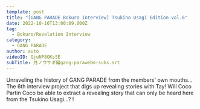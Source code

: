 ```yaml
---
template: post
title: "[GANG PARADE Bokuro Interview] Tsukino Usagi Edition vol.6"
date: 2022-10-16T13:00:09.000Z
tag:
  - Bokuro/Revelation Interview
category:
  - GANG PARADE
author: auto
videoID: QjuNP8OKsSE
subTitle: 月ノウサギ編gang-parawebm-subs.srt
---
```

Unraveling the history of GANG PARADE from the members' own mouths... The 6th interview project that digs up revealing stories with Tay! Will Coco Partin Coco be able to extract a revealing story that can only be heard here from the Tsukino Usagi...? !
